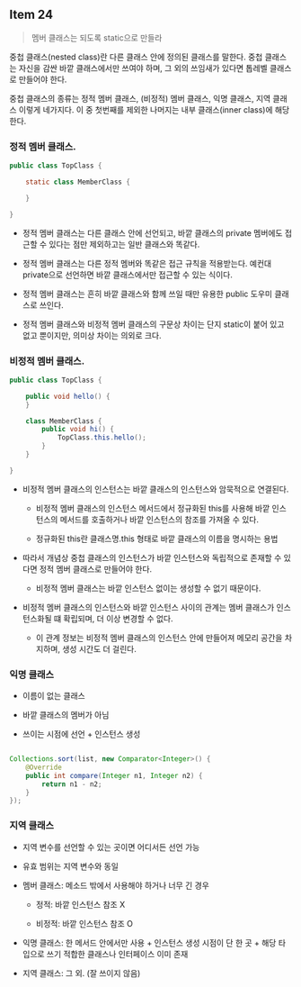 ## Item 24

> 멤버 클래스는 되도록 static으로 만들라

중첩 클래스(nested class)란 다른 클래스 안에 정의된 클래스를 말한다. 중첩 클래스는 자신을 감싼 바깥 클래스에서만 쓰여야 하며, 그 외의 쓰임새가 있다면 톱레벨 클래스로 만들어야 한다. 

중첩 클래스의 종류는 정적 멤버 클래스, (비정적) 멤버 클래스, 익명 클래스, 지역 클래스 이렇게 네가지다. 이 중 첫번째를 제외한 나머지는 내부 클래스(inner class)에 해당 한다.

### 정적 멤버 클래스.

```java
public class TopClass {

    static class MemberClass {

    }

}


```


- 정적 멤버 클래스는 다른 클래스 안에 선언되고, 바깥 클래스의 private 멤버에도 접근할 수 있다는 점만 제외하고는 일반 클래스와 똑같다.

- 정적 멤버 클래스는 다른 정적 멤버와 똑같은 접근 규칙을 적용받는다. 예컨대 private으로 선언하면 바깥 클래스에서만 접근할 수 있는 식이다.

- 정적 멤버 클래스는 흔히 바깥 클래스와 함께 쓰일 때만 유용한 public 도우미 클래스로 쓰인다.

- 정적 멤버 클래스와 비정적 멤버 클래스의 구문상 차이는 단지 static이 붙어 있고 없고 뿐이지만, 의미상 차이는 의외로 크다.

### 비정적 멤버 클래스.

```java
public class TopClass {

    public void hello() {
    }

    class MemberClass {
        public void hi() {
            TopClass.this.hello();
        }
    }

}


```

- 비정적 멤버 클래스의 인스턴스는 바깥 클래스의 인스턴스와 암묵적으로 연결된다. 

    - 비정적 멤버 클래스의 인스턴스 메서드에서 정규화된 this를 사용해 바깥 인스턴스의 메서드를 호출하거나 바깥 인스턴스의 참조를 가져올 수 있다.

    - 정규화된 this란 클래스명.this 형태로 바깥 클래스의 이름을 명시하는 용법

- 따라서 개념상 중첩 클래스의 인스턴스가 바깥 인스턴스와 독립적으로 존재할 수 있다면 정적 멤버 클래스로 만들어야 한다. 

    - 비정적 멤버 클래스는 바깥 인스턴스 없이는 생성할 수 없기 때문이다.

- 비정적 멤버 클래스의 인스턴스와 바깥 인스턴스 사이의 관계는 멤버 클래스가 인스턴스화될 떄 확립되며, 더 이상 변경할 수 없다.

    - 이 관계 정보는 비정적 멤버 클래스의 인스턴스 안에 만들어져 메모리 공간을 차지하며, 생성 시간도 더 걸린다.

### 익명 클래스

- 이름이 없는 클래스

- 바깥 클래스의 멤버가 아님

- 쓰이는 시점에 선언 + 인스턴스 생성

```java

Collections.sort(list, new Comparator<Integer>() {
    @Override
    public int compare(Integer n1, Integer n2) {
        return n1 - n2;
    }
});

```

### 지역 클래스

- 지역 변수를 선언할 수 있는 곳이면 어디서든 선언 가능

- 유효 범위는 지역 변수와 동일



- 멤버 클래스: 메소드 밖에서 사용해야 하거나 너무 긴 경우

    - 정적: 바깥 인스턴스 참조 X

    - 비정적: 바깥 인스턴스 참조 O

- 익명 클래스: 한 메서드 안에서만 사용 + 인스턴스 생성 시점이 단 한 곳 + 해당 타입으로 쓰기 적합한 클래스나 인터페이스 이미 존재

- 지역 클래스: 그 외. (잘 쓰이지 않음)